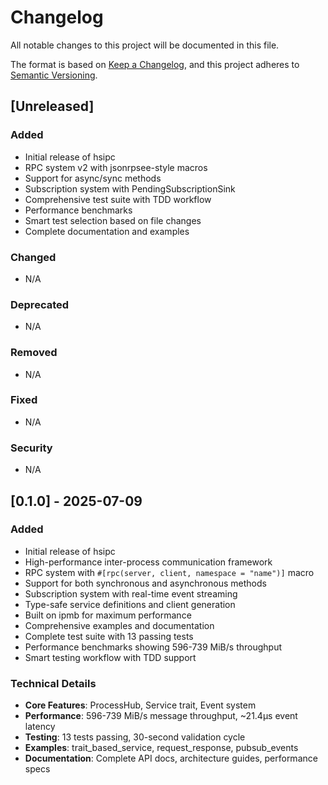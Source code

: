 # Changelog

All notable changes to this project will be documented in this file.

The format is based on [Keep a Changelog](https://keepachangelog.com/en/1.0.0/),
and this project adheres to [Semantic Versioning](https://semver.org/spec/v2.0.0.html).

## [Unreleased]

### Added
- Initial release of hsipc
- RPC system v2 with jsonrpsee-style macros
- Support for async/sync methods
- Subscription system with PendingSubscriptionSink
- Comprehensive test suite with TDD workflow
- Performance benchmarks
- Smart test selection based on file changes
- Complete documentation and examples

### Changed
- N/A

### Deprecated
- N/A

### Removed
- N/A

### Fixed
- N/A

### Security
- N/A

## [0.1.0] - 2025-07-09

### Added
- Initial release of hsipc
- High-performance inter-process communication framework
- RPC system with `#[rpc(server, client, namespace = "name")]` macro
- Support for both synchronous and asynchronous methods
- Subscription system with real-time event streaming
- Type-safe service definitions and client generation
- Built on ipmb for maximum performance
- Comprehensive examples and documentation
- Complete test suite with 13 passing tests
- Performance benchmarks showing 596-739 MiB/s throughput
- Smart testing workflow with TDD support

### Technical Details
- **Core Features**: ProcessHub, Service trait, Event system
- **Performance**: 596-739 MiB/s message throughput, ~21.4µs event latency
- **Testing**: 13 tests passing, 30-second validation cycle
- **Examples**: trait_based_service, request_response, pubsub_events
- **Documentation**: Complete API docs, architecture guides, performance specs